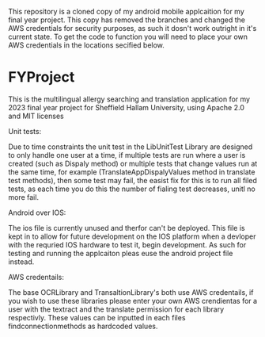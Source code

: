 This repository is a cloned copy of my android mobile applcaition for my final year project. This copy has removed the branches and changed the AWS credentials for security purposes, as such it dosn't work outright in it's current state. To get the code to function you will need to place your own AWS credentials in the locations secified below.

# FYProject
This is the multilingual allergy searching and translation application for my 2023 final year project for Sheffield Hallam University, using Apache 2.0 and MIT licenses

Unit tests:

Due to time constraints the unit test in the LibUnitTest Library are designed to only handle one user at a time, if multiple tests are run where a user is created (such as Dispaly method) or multiple tests that change values run at the same time, for example (TranslateAppDispalyValues method in translate test methods), then some test may fail, the easist fix for this is to run all filed tests, as each time you do this the number of fialing test decreases, unitl no more fail.

Android over IOS:

The ios file is currently unused and therfor can't be deployed. This file is kept in to allow for future development on the IOS platform when a devloper with the requried IOS hardware to test it, begin development. As such for testing and running the applcaiton pleas euse the android project file instead.

AWS credentails:

The base OCRLibrary and TransaltionLibrary's both use AWS credentails, if you wish to use these libraries please enter your own AWS crendientas for a user with the textract and the translate permission for each library respectivly. These values can be inputted in each files findconnectionmethods as hardcoded values.
